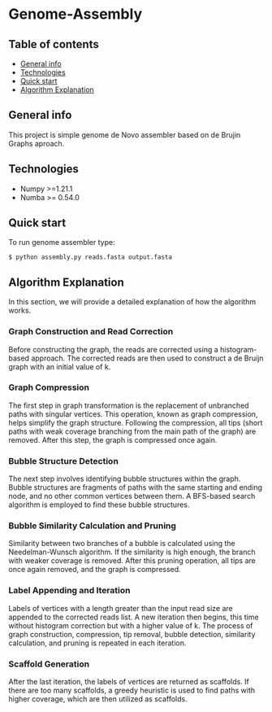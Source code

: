 # Genome-Assembly

## Table of contents
* [General info](#general-info)
* [Technologies](#technologies)
* [Quick start](#Quick-start)
* [Algorithm Explanation](#Algorithm-Explanation)

## General info
This project is simple genome de Novo assembler based on de Brujin Graphs aproach.
	
## Technologies
* Numpy >=1.21.1
* Numba >= 0.54.0
	
## Quick start
To run genome assembler type:

```
$ python assembly.py reads.fasta output.fasta
```
## Algorithm Explanation
In this section, we will provide a detailed explanation of how the algorithm works.

### Graph Construction and Read Correction
Before constructing the graph, the reads are corrected using a histogram-based approach. The corrected reads are then used to construct a de Bruijn graph with an initial value of k.

### Graph Compression
The first step in graph transformation is the replacement of unbranched paths with singular vertices. This operation, known as graph compression, helps simplify the graph structure. Following the compression, all tips (short paths with weak coverage branching from the main path of the graph) are removed. After this step, the graph is compressed once again.

### Bubble Structure Detection
The next step involves identifying bubble structures within the graph. Bubble structures are fragments of paths with the same starting and ending node, and no other common vertices between them. A BFS-based search algorithm is employed to find these bubble structures.

### Bubble Similarity Calculation and Pruning
Similarity between two branches of a bubble is calculated using the Needelman-Wunsch algorithm. If the similarity is high enough, the branch with weaker coverage is removed. After this pruning operation, all tips are once again removed, and the graph is compressed.

### Label Appending and Iteration
Labels of vertices with a length greater than the input read size are appended to the corrected reads list. A new iteration then begins, this time without histogram correction but with a higher value of k. The process of graph construction, compression, tip removal, bubble detection, similarity calculation, and pruning is repeated in each iteration.

### Scaffold Generation
After the last iteration, the labels of vertices are returned as scaffolds. If there are too many scaffolds, a greedy heuristic is used to find paths with higher coverage, which are then utilized as scaffolds.

